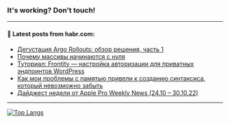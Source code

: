 ### It's working? Don't touch!

---
<!--
#### 🛠️ Technical stack:

![C++](https://img.shields.io/badge/C++-informational?logo=c%2B%2B&style=flat&logoColor=white&color=9C033A)
![Java](https://img.shields.io/badge/Java-informational?logo=java&style=flat&logoColor=white&color=007396)
![Kotlin](https://img.shields.io/badge/Kotlin-informational?logo=Kotlin&style=flat&logoColor=white&color=0095D5)
![JS](https://img.shields.io/badge/JS-informational?logo=javaScript&style=flat&logoColor=black&color=F7Df1E) <br>
![HTML5](https://img.shields.io/badge/HTML5-informational?logo=html5&style=flat&logoColor=white&color=E34F26)
![CSS3](https://img.shields.io/badge/CSS3-informational?logo=css3&style=flat&logoColor=white&color=157286)
![Sass](https://img.shields.io/badge/Saas-informational?logo=sass&style=flat&logoColor=white&color=hotpink)
![PHP](https://img.shields.io/badge/PHP-informational?logo=php&style=flat&logoColor=white&color=777BB4) <br>
![WebPAck](https://img.shields.io/badge/WebPack-informational?logo=webPack&style=flat&logoColor=white&color=FF6F00)
![Bootstrap](https://img.shields.io/badge/Bootstrap-informational?logo=Bootstrap&style=flat&logoColor=white&color=7952B3)
![MySQL](https://img.shields.io/badge/MySQL-informational?logo=MySQL&style=flat&logoColor=white&color=00f) <br>
![NodeJS](https://img.shields.io/badge/NodeJS-informational?logo=node.js&style=flat&logoColor=white&color=43853D)
![Spring](https://img.shields.io/badge/Spring-informational?logo=Spring&style=flat&logoColor=white&color=0A9EDC)
![Angular](https://img.shields.io/badge/Vue-informational?logo=vue.js&style=flat&logoColor=white&color=red)
![Git](https://img.shields.io/badge/Git-informational?logo=git&style=flat&logoColor=white&color=darkorange)

___
-->

#### 💬 Latest posts from habr.com:

<!-- BLOG-POST-LIST:START -->
- [Дегустация Argo Rollouts: обзор решения, часть 1](https://habr.com/ru/post/695242/?utm_source=habrahabr&utm_medium=rss&utm_campaign=695242)
- [Почему массивы начинаются с нуля](https://habr.com/ru/post/696666/?utm_source=habrahabr&utm_medium=rss&utm_campaign=696666)
- [Туториал: Frontity — настройка авторизации для приватных эндпоинтов WordPress](https://habr.com/ru/post/696650/?utm_source=habrahabr&utm_medium=rss&utm_campaign=696650)
- [Как мои проблемы с памятью привели к созданию синтаксиса, который невозможно забыть](https://habr.com/ru/post/696654/?utm_source=habrahabr&utm_medium=rss&utm_campaign=696654)
- [Дайджест недели от Apple Pro Weekly News &lpar;24.10 – 30.10.22&rpar;](https://habr.com/ru/post/696652/?utm_source=habrahabr&utm_medium=rss&utm_campaign=696652)
<!-- BLOG-POST-LIST:END -->

---

[![Top Langs](https://github-readme-stats.vercel.app/api/top-langs/?username=zloylis&layout=compact&hide_border=true&theme=dracula)](https://github.com/zloylis)
